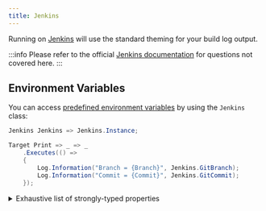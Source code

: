 ```yaml
---
title: Jenkins
---
```


Running on [Jenkins](https://www.jenkins.io/) will use the standard theming for your build log output.

:::info
Please refer to the official [Jenkins documentation](https://www.jenkins.io/doc/) for questions not covered here.
:::

## Environment Variables

You can access [predefined environment variables](https://wiki.jenkins.io/display/JENKINS/Building+a+software+project#Buildingasoftwareproject-belowJenkinsSetEnvironmentVariables) by using the `Jenkins` class:

```csharp
Jenkins Jenkins => Jenkins.Instance;

Target Print => _ => _
    .Executes(() =>
    {
        Log.Information("Branch = {Branch}", Jenkins.GitBranch);
        Log.Information("Commit = {Commit}", Jenkins.GitCommit);
    });
```

<details>
<summary>Exhaustive list of strongly-typed properties</summary>

```csharp
class Jenkins
{
    string BranchName                  { get; }
    string BuilDisplayName             { get; }
    int    BuildNumber                 { get; }
    string BuildTag                    { get; }
    string ChangeId                    { get; }
    int    ExecutorNumber              { get; }
    string GitBranch                   { get; }
    string GitCommit                   { get; }
    string GitPreviousCommit           { get; }
    string GitPreviousSuccessfulCommit { get; }
    string GitUrl                      { get; }
    string JenkinsHome                 { get; }
    string JenkinsServerCookie         { get; }
    string JobBaseName                 { get; }
    string JobDisplayUrl               { get; }
    string JobName                     { get; }
    string NodeLabels                  { get; }
    string NodeName                    { get; }
    string RunChangesDisplayUrl        { get; }
    string RunDisplayUrl               { get; }
    string Workspace                   { get; }
}
```

</details>
